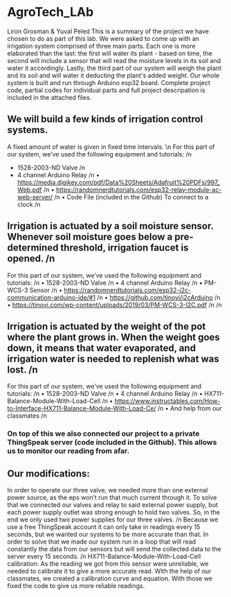 # AgroTech_LAb
Liron Grosman & Yuval Peled
This is a summary of the project we have chosen to do as part of this lab. 
We were asked to come up with an irrigation system comprised of three main parts. Each one is more elaborated than the last: the first will water its plant - based on time, the second will include a sensor that will read the moisture levels in its soil and water it accordingly. Lastly, the third part of our system will weigh the plant and its soil and will water it deducting the plant's added weight.
Our whole system is built and run through Arduino esp32 board.
Complete project code, partial codes for individual parts and full project descripation is included in the attached files.



## We will build a few kinds of irrigation control systems.
   A fixed amount of water is given in fixed time intervals. \n
For this part of our system, we’ve used the following equipment and tutorials: /n 
*	1528-2003-ND Valve /n 
*	4 channel Arduino Relay /n 
•	https://media.digikey.com/pdf/Data%20Sheets/Adafruit%20PDFs/997_Web.pdf /n 
•	https://randomnerdtutorials.com/esp32-relay-module-ac-web-server/ /n 
•	Code File (included in the Github) To connect to a clock /n 

## Irrigation is actuated by a soil moisture sensor. Whenever soil moisture goes below a pre-determined threshold, irrigation faucet is opened. /n
For this part of our system, we’ve used the following equipment and tutorials: /n
•	1528-2003-ND Valve /n
•	4 channel Arduino Relay /n
•	PM-WCS-3 Sensor /n
•	https://randomnerdtutorials.com/esp32-i2c-communication-arduino-ide/#1 /n
•	https://github.com/tinovi/i2cArduino /n
•	https://tinovi.com/wp-content/uploads/2019/03/PM-WCS-3-I2C.pdf /n
/n
## Irrigation is actuated by the weight of the pot where the plant grows in. When the weight goes down, it means that water evaporated, and irrigation water is needed to replenish what was lost. /n
For this part of our system, we’ve used the following equipment and tutorials: /n
•	1528-2003-ND Valve /n
•	4 channel Arduino Relay /n
•	HX711-Balance-Module-With-Load-Cell /n
•	https://www.instructables.com/How-to-Interface-HX711-Balance-Module-With-Load-Ce/ /n
•	And help from our classmates /n
### On top of this we also connected our project to a private ThingSpeak server (code included in the Github). This allows us to monitor our reading from afar.

## Our modifications:
In order to operate our three valve, we needed more than one external power source, as the eps won’t run that much current through it. To solve that we connected our valves and relay to said external power supply, but each power supply outlet was strong enough to hold two valves. So, in the end we only used two power supplies for our three valves. /n
Because we use a free ThingSpeak account it can only take in readings every 15 seconds, but we wanted our systems to be more accurate than that. In order to solve that we made our system run in a loop that will read constantly the data from our sensors but will send the collected data to the server every 15 seconds. /n
HX711-Balance-Module-With-Load-Cell calibration: As the reading we got from this sensor were unreliable, we needed to calibrate it to give a more accurate read. With the help of our classmates, we created a calibration curve and equation. With those we fixed the code to give us more reliable readings. 

